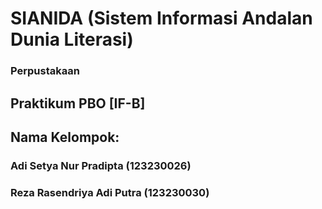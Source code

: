 # SIANIDA (Sistem Informasi Andalan Dunia Literasi)
### Perpustakaan

## Praktikum PBO [IF-B]
## Nama Kelompok:
### Adi Setya Nur Pradipta (123230026)
### Reza Rasendriya Adi Putra (123230030)
